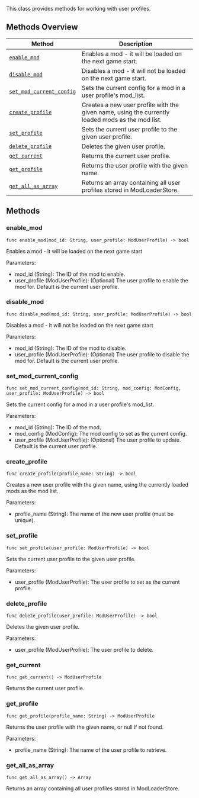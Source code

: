 
This class provides methods for working with user profiles.

## Methods Overview
| Method                                              | Description                                                                                      |
|-----------------------------------------------------|--------------------------------------------------------------------------------------------------|
| [`enable_mod`](#enable_mod)                         | Enables a mod - it will be loaded on the next game start.                                        |
| [`disable_mod`](#disable_mod)                       | Disables a mod - it will not be loaded on the next game start.                                   |
| [`set_mod_current_config`](#set_mod_current_config) | Sets the current config for a mod in a user profile's mod_list.                                  |
| [`create_profile`](#create_profile)                 | Creates a new user profile with the given name, using the currently loaded mods as the mod list. |
| [`set_profile`](#set_profile)                       | Sets the current user profile to the given user profile.                                         |
| [`delete_profile`](#delete_profile)                 | Deletes the given user profile.                                                                  |
| [`get_current`](#get_current)                       | Returns the current user profile.                                                                |
| [`get_profile`](#get_profile)                       | Returns the user profile with the given name.                                                    |
| [`get_all_as_array`](#get_all_as_array)             | Returns an array containing all user profiles stored in ModLoaderStore.                          |

## Methods
### enable_mod
```gdscript2
func enable_mod(mod_id: String, user_profile: ModUserProfile) -> bool
```
Enables a mod - it will be loaded on the next game start

Parameters:
- mod_id (String): The ID of the mod to enable.
- user_profile (ModUserProfile): (Optional) The user profile to enable the mod for. Default is the current user profile.


### disable_mod
```gdscript2
func disable_mod(mod_id: String, user_profile: ModUserProfile) -> bool
```
Disables a mod - it will not be loaded on the next game start

Parameters:
- mod_id (String): The ID of the mod to disable.
- user_profile (ModUserProfile): (Optional) The user profile to disable the mod for. Default is the current user profile.


### set_mod_current_config
```gdscript2
func set_mod_current_config(mod_id: String, mod_config: ModConfig, user_profile: ModUserProfile) -> bool
```
Sets the current config for a mod in a user profile's mod_list.

Parameters:
- mod_id (String): The ID of the mod.
- mod_config (ModConfig): The mod config to set as the current config.
- user_profile (ModUserProfile): (Optional) The user profile to update. Default is the current user profile.


### create_profile
```gdscript2
func create_profile(profile_name: String) -> bool
```
Creates a new user profile with the given name, using the currently loaded mods as the mod list.

Parameters:
- profile_name (String): The name of the new user profile (must be unique).


### set_profile
```gdscript2
func set_profile(user_profile: ModUserProfile) -> bool
```
Sets the current user profile to the given user profile.

Parameters:
- user_profile (ModUserProfile): The user profile to set as the current profile.


### delete_profile
```gdscript2
func delete_profile(user_profile: ModUserProfile) -> bool
```
Deletes the given user profile.

Parameters:
- user_profile (ModUserProfile): The user profile to delete.


### get_current
```gdscript2
func get_current() -> ModUserProfile
```
Returns the current user profile.


### get_profile
```gdscript2
func get_profile(profile_name: String) -> ModUserProfile
```
Returns the user profile with the given name, or null if not found.

Parameters:
- profile_name (String): The name of the user profile to retrieve.


### get_all_as_array
```gdscript2
func get_all_as_array() -> Array
```
Returns an array containing all user profiles stored in ModLoaderStore.